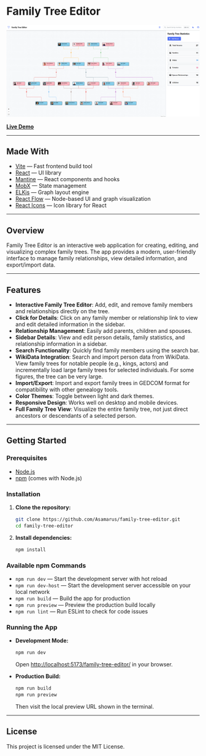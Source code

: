 # Family Tree Editor

[![App Demo](app-demo.png)](https://github.com/Asamarus/family-tree-editor)

**[Live Demo](https://github.com/Asamarus/family-tree-editor)**

---

## Made With

- [Vite](https://vite.dev/) — Fast frontend build tool
- [React](https://react.dev/) — UI library
- [Mantine](https://mantine.dev/) — React components and hooks
- [MobX](https://mobx.js.org/) — State management
- [ELKjs](https://github.com/kieler/elkjs) — Graph layout engine
- [React Flow](https://reactflow.dev/) — Node-based UI and graph visualization
- [React Icons](https://react-icons.github.io/react-icons/) — Icon library for React

---

## Overview

Family Tree Editor is an interactive web application for creating, editing, and visualizing complex family trees. The app provides a modern, user-friendly interface to manage family relationships, view detailed information, and export/import data.

---

## Features

- **Interactive Family Tree Editor**: Add, edit, and remove family members and relationships directly on the tree.
- **Click for Details**: Click on any family member or relationship link to view and edit detailed information in the sidebar.
- **Relationship Management**: Easily add parents, children and spouses.
- **Sidebar Details**: View and edit person details, family statistics, and relationship information in a sidebar.
- **Search Functionality**: Quickly find family members using the search bar.
- **WikiData Integration**: Search and import person data from WikiData. View family trees for notable people (e.g., kings, actors) and incrementally load large family trees for selected individuals. For some figures, the tree can be very large.
- **Import/Export**: Import and export family trees in GEDCOM format for compatibility with other genealogy tools.
- **Color Themes**: Toggle between light and dark themes.
- **Responsive Design**: Works well on desktop and mobile devices.
- **Full Family Tree View**: Visualize the entire family tree, not just direct ancestors or descendants of a selected person.

---

## Getting Started

### Prerequisites

- [Node.js](https://nodejs.org/)
- [npm](https://www.npmjs.com/) (comes with Node.js)

### Installation

1. **Clone the repository:**
   ```sh
   git clone https://github.com/Asamarus/family-tree-editor.git
   cd family-tree-editor
   ```
2. **Install dependencies:**
   ```sh
   npm install
   ```

### Available npm Commands

- `npm run dev` — Start the development server with hot reload
- `npm run dev-host` — Start the development server accessible on your local network
- `npm run build` — Build the app for production
- `npm run preview` — Preview the production build locally
- `npm run lint` — Run ESLint to check for code issues

### Running the App

- **Development Mode:**

  ```sh
  npm run dev
  ```

  Open [http://localhost:5173/family-tree-editor/](http://localhost:5173/family-tree-editor/) in your browser.

- **Production Build:**
  ```sh
  npm run build
  npm run preview
  ```
  Then visit the local preview URL shown in the terminal.

---

## License

This project is licensed under the MIT License.
